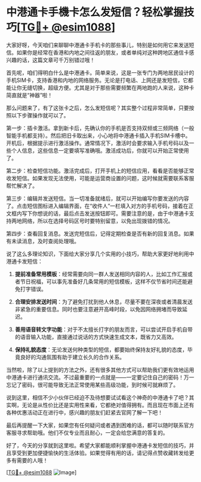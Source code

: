 # 中港通卡手機卡怎么发短信？轻松掌握技巧[[TG💪+ @esim1088](https://t.me/s/esim1088)]

大家好呀，今天咱们来聊聊中港通卡手机卡的那些事儿，特别是如何用它来发送短信。如果你是经常在香港和内地之间往返的朋友，或者单纯对这种跨地区通信卡感兴趣的话，这篇文章可千万别错过哦！

首先呢，咱们得明白什么是中港通卡。简单来说，这是一张专门为两地居民设计的手机SIM卡，支持香港和内地的网络服务。无论是打电话、上网还是发短信，它都能让你无缝切换，超级方便。尤其是对于那些需要频繁在两地跑的人来说，这种卡简直就是“神器”啦！

那么问题来了，有了这张卡之后，怎么发短信呢？其实整个过程非常简单，只要按照以下步骤操作就可以了。

第一步：插卡激活。拿到新卡后，先确认你的手机是否支持双频或三频网络（一般智能手机都支持）。然后把旧卡取出来，小心地将中港通卡插入手机SIM卡槽中。开机后，根据提示进行激活操作。通常情况下，激活时会要求输入手机号码以及一些个人信息，这些信息一定要填写准确哦。激活成功后，你就可以开始正常使用了。

第二步：检查短信功能。激活完成后，打开手机上的短信应用，看看是否能够正常收发短信。如果发现无法使用，可能是运营商设置的问题，这时候就需要联系客服帮忙解决了。

第三步：编辑并发送短信。当一切准备就绪后，就可以开始编写你要发送的内容了。点击短信图标进入编辑界面，在“收件人”一栏填入对方的手机号码，接着在正文框内写下你想说的话，最后点击发送按钮即可。需要注意的是，由于中港通卡支持两地网络，所以在选择号码区号时要特别留意，以免出现拨错的情况。

第四步：查看回复消息。发送完短信后，记得定期检查是否有新的回复消息。如果有未读消息，及时查阅处理哦。

说了这么多理论知识，下面给大家分享几个实用的小技巧，帮助大家更好地利用中港通卡发短信：

1. **提前准备常用模板**：经常需要向同一群人发送相同内容的人，比如工作汇报或者节日祝福，可以事先准备好几条常用的短信模板，这样不仅节省时间还能避免打字错误。

2. **合理安排发送时间**：为了避免打扰到他人休息，尽量不要在深夜或者清晨发送非紧急的重要信息。同时也要注意避开高峰时段，以免因网络拥堵而导致延迟。

3. **善用语音转文字功能**：对于不太擅长打字的朋友而言，可以尝试开启手机自带的语音输入功能，直接通过说话的方式快速生成文本，既省力又高效。

4. **保持礼貌态度**：无论发送何种类型的短信，都要始终保持友好礼貌的态度，毕竟良好的沟通氛围有助于建立长久的合作关系。

当然啦，除了以上提到的方法之外，还有很多其他方式可以帮助我们更有效地运用中港通卡进行通讯交流。不过最重要的一点就是——一定要记住自己的密码！万一忘记了密码，很可能导致无法正常使用某些高级功能，到时候可就麻烦了。

说到这里，相信不少小伙伴已经迫不及待想要试试看这个神奇的中港通卡了吧？其实啊，无论是从性价比还是实用性来看，它都绝对值得拥有。而且现在市面上还有各种优惠活动正在进行中，感兴趣的朋友们赶紧去官网了解一下吧！

最后再提醒一下大家，如果您有任何疑问或者遇到困难的话，都可以随时联系官方客服寻求帮助哦。他们不仅专业而且耐心，一定会给您满意的答复的。

好了，今天的分享就到这里啦。希望大家都能顺利掌握中港通卡发短信的技巧，并且享受到更加便捷愉快的生活体验。如果觉得有用的话，请记得点赞收藏转发给更多有需要的人哦！

[[TG💪+ @esim1088](https://t.me/s/esim1088) ![Image](https://i.postimg.cc/4NQfJmqS/Snipaste-2025-05-13-00-14-12.png)]